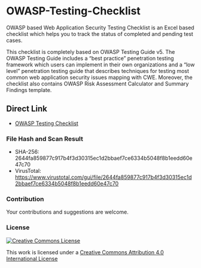 # OWASP-Testing-Checklist
OWASP based Web Application Security Testing Checklist is an Excel based checklist which helps you to track the status of completed and pending test cases.

This checklist is completely based on OWASP Testing Guide v5. The OWASP Testing Guide includes a “best practice” penetration testing framework which users can implement in their own organizations and a “low level” penetration testing guide that describes techniques for testing most common web application security issues mapping with CWE. Moreover, the checklist also contains OWASP Risk Assessment Calculator and Summary Findings template.

## Direct Link

- [OWASP Testing Checklist](https://github.com/tanprathan/OWASP-Testing-Checklist/raw/master/OWASP_WSTG_Checklist.xlsx)


### File Hash and Scan Result
- SHA-256: 2644fa859877c917b4f3d30315ec1d2bbaef7ce6334b5048f8b1eedd60e47c70
- VirusTotal: https://www.virustotal.com/gui/file/2644fa859877c917b4f3d30315ec1d2bbaef7ce6334b5048f8b1eedd60e47c70




### Contribution
Your contributions and suggestions are welcome.

### License

[![Creative Commons License](http://i.creativecommons.org/l/by/4.0/88x31.png)](http://creativecommons.org/licenses/by/4.0/)

This work is licensed under a [Creative Commons Attribution 4.0 International License](http://creativecommons.org/licenses/by/4.0/)
